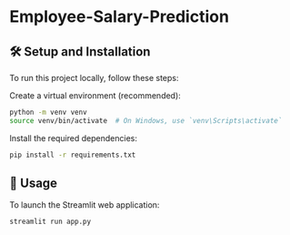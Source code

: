 # Employee-Salary-Prediction
## 🛠️ Setup and Installation
To run this project locally, follow these steps:

Create a virtual environment (recommended):
```bash
python -m venv venv
source venv/bin/activate  # On Windows, use `venv\Scripts\activate`
```
Install the required dependencies:
```bash
pip install -r requirements.txt
```
## 🏃 Usage
To launch the Streamlit web application:
```bash
streamlit run app.py
```
